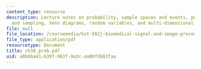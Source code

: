 ```yaml
---
content_type: resource
description: Lecture notes on probability, sample spaces and events, permutations
  and sampling, Venn diagrams, random variables, and multi-dimensional random vectors.
file: null
file_location: /coursemedia/hst-582j-biomedical-signal-and-image-processing-spring-2007/a8b6ba41b39f983f9a3caa0bfd983faa_ch10_prob.pdf
file_type: application/pdf
resourcetype: Document
title: ch10_prob.pdf
uid: a8b6ba41-b39f-983f-9a3c-aa0bfd983faa
---
```


